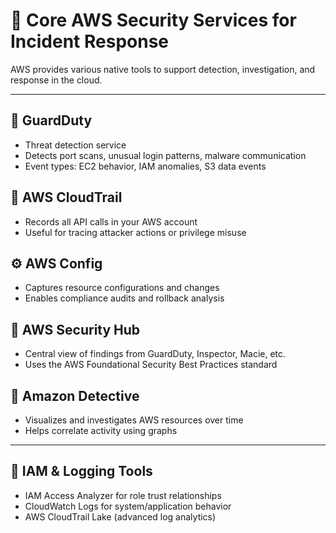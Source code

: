 # 🧰 Core AWS Security Services for Incident Response

AWS provides various native tools to support detection, investigation, and response in the cloud.

---

## 📡 GuardDuty

- Threat detection service
- Detects port scans, unusual login patterns, malware communication
- Event types: EC2 behavior, IAM anomalies, S3 data events

## 📜 AWS CloudTrail

- Records all API calls in your AWS account
- Useful for tracing attacker actions or privilege misuse

## ⚙️ AWS Config

- Captures resource configurations and changes
- Enables compliance audits and rollback analysis

## 🧠 AWS Security Hub

- Central view of findings from GuardDuty, Inspector, Macie, etc.
- Uses the AWS Foundational Security Best Practices standard

## 🧪 Amazon Detective

- Visualizes and investigates AWS resources over time
- Helps correlate activity using graphs

---

## 🔐 IAM & Logging Tools

- IAM Access Analyzer for role trust relationships
- CloudWatch Logs for system/application behavior
- AWS CloudTrail Lake (advanced log analytics)

